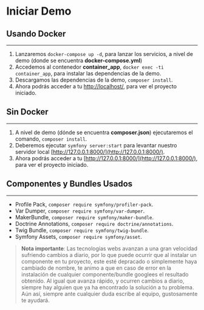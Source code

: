 # Iniciar Demo

## Usando Docker

---

1. Lanzaremos `docker-compose up -d`, para lanzar los servicios, a nivel de demo (donde se encuentra **docker-compose.yml**)
2. Accedemos al contenedor **container_app**, `docker exec -ti container_app`, para instalar las dependencias de la demo.
3. Descargamos las dependencias de la demo, `composer install`.
4. Ahora podrás acceder a tu [http://localhost/](http://localhost/), para ver el proyecto iniciado.

## Sin Docker

---

1. A nivel de demo (dónde se encuentra **composer.json**) ejecutaremos el comando, `composer install`.
2. Deberemos ejecutar `symfony server:start` para levantar nuestro servidor local [http://127.0.0.1:8000/](http://127.0.0.1:8000/).
3. Ahora podrás acceder a tu [http://127.0.0.1:8000/](http://127.0.0.1:8000/), para ver el proyecto iniciado.

## Componentes y Bundles Usados

---

* Profile Pack, `composer require symfony/profiler-pack`.
* Var Dumper, `composer require symfony/var-dumper`.
* MakerBundle, `composer require symfony/maker-bundle`.
* Doctrine Annotations, `composer require doctrine/annotations`.
* Twig Bundle, `composer require symfony/twig-bundle`.
* Symfony Assets, `composer require symfony/asset`.

> **Nota importante**: Las tecnologías webs avanzan a una gran velocidad sufriendo cambios a diario, por lo que puede ocurrir que al instalar un componente en tu proyecto, este esté depracado o simplemente haya cambiado de nombre, te animo a que en caso de error en la instalación de cualquier componente/bundle googlees el resultado obtenido.
> Al igual que avanza rápido, y ocurren cambios a diario, siempre hay alguien que ya ha encontrado la solución a tu problema. Aún así, siempre ante cualquier duda escribe al equipo, gustosamente te ayudará.